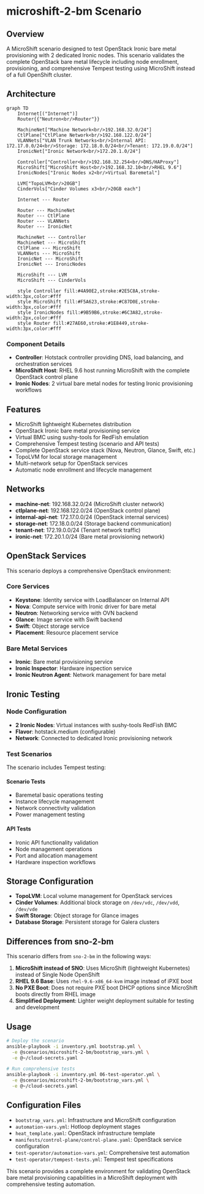 # microshift-2-bm Scenario

## Overview

A MicroShift scenario designed to test OpenStack Ironic bare metal provisioning
with 2 dedicated Ironic nodes. This scenario validates the complete OpenStack
bare metal lifecycle including node enrollment, provisioning, and comprehensive
Tempest testing using MicroShift instead of a full OpenShift cluster.

## Architecture

<!-- markdownlint-disable MD013 -->
```mermaid
graph TD
    Internet[("Internet")]
    Router{{"Neutron<br/>Router"}}

    MachineNet["Machine Network<br/>192.168.32.0/24"]
    CtlPlane["CtlPlane Network<br/>192.168.122.0/24"]
    VLANNets["VLAN Trunk Networks<br/>Internal API: 172.17.0.0/24<br/>Storage: 172.18.0.0/24<br/>Tenant: 172.19.0.0/24"]
    IronicNet["Ironic Network<br/>172.20.1.0/24"]

    Controller["Controller<br/>192.168.32.254<br/>DNS/HAProxy"]
    MicroShift["MicroShift Host<br/>192.168.32.10<br/>RHEL 9.6"]
    IronicNodes["Ironic Nodes x2<br/>Virtual Baremetal"]

    LVM["TopoLVM<br/>20GB"]
    CinderVols["Cinder Volumes x3<br/>20GB each"]

    Internet --- Router

    Router --- MachineNet
    Router --- CtlPlane
    Router --- VLANNets
    Router --- IronicNet

    MachineNet --- Controller
    MachineNet --- MicroShift
    CtlPlane --- MicroShift
    VLANNets --- MicroShift
    IronicNet --- MicroShift
    IronicNet --- IronicNodes

    MicroShift --- LVM
    MicroShift --- CinderVols

    style Controller fill:#4A90E2,stroke:#2E5C8A,stroke-width:3px,color:#fff
    style MicroShift fill:#F5A623,stroke:#C87D0E,stroke-width:3px,color:#fff
    style IronicNodes fill:#9B59B6,stroke:#6C3A82,stroke-width:2px,color:#fff
    style Router fill:#27AE60,stroke:#1E8449,stroke-width:3px,color:#fff
```
<!-- markdownlint-enable MD013 -->

### Component Details

- **Controller**: Hotstack controller providing DNS, load balancing, and
  orchestration services
- **MicroShift Host**: RHEL 9.6 host running MicroShift with the complete
  OpenStack control plane
- **Ironic Nodes**: 2 virtual bare metal nodes for testing Ironic provisioning
  workflows

## Features

- MicroShift lightweight Kubernetes distribution
- OpenStack Ironic bare metal provisioning service
- Virtual BMC using sushy-tools for RedFish emulation
- Comprehensive Tempest testing (scenario and API tests)
- Complete OpenStack service stack (Nova, Neutron, Glance, Swift, etc.)
- TopoLVM for local storage management
- Multi-network setup for OpenStack services
- Automatic node enrollment and lifecycle management

## Networks

- **machine-net**: 192.168.32.0/24 (MicroShift cluster network)
- **ctlplane-net**: 192.168.122.0/24 (OpenStack control plane)
- **internal-api-net**: 172.17.0.0/24 (OpenStack internal services)
- **storage-net**: 172.18.0.0/24 (Storage backend communication)
- **tenant-net**: 172.19.0.0/24 (Tenant network traffic)
- **ironic-net**: 172.20.1.0/24 (Bare metal provisioning network)

## OpenStack Services

This scenario deploys a comprehensive OpenStack environment:

### Core Services

- **Keystone**: Identity service with LoadBalancer on Internal API
- **Nova**: Compute service with Ironic driver for bare metal
- **Neutron**: Networking service with OVN backend
- **Glance**: Image service with Swift backend
- **Swift**: Object storage service
- **Placement**: Resource placement service

### Bare Metal Services

- **Ironic**: Bare metal provisioning service
- **Ironic Inspector**: Hardware inspection service
- **Ironic Neutron Agent**: Network management for bare metal

## Ironic Testing

### Node Configuration

- **2 Ironic Nodes**: Virtual instances with sushy-tools RedFish BMC
- **Flavor**: hotstack.medium (configurable)
- **Network**: Connected to dedicated Ironic provisioning network

### Test Scenarios

The scenario includes Tempest testing:

#### Scenario Tests

- Baremetal basic operations testing
- Instance lifecycle management
- Network connectivity validation
- Power management testing

#### API Tests

- Ironic API functionality validation
- Node management operations
- Port and allocation management
- Hardware inspection workflows

## Storage Configuration

- **TopoLVM**: Local volume management for OpenStack services
- **Cinder Volumes**: Additional block storage on `/dev/vdc`, `/dev/vdd`, `/dev/vde`
- **Swift Storage**: Object storage for Glance images
- **Database Storage**: Persistent storage for Galera clusters

## Differences from sno-2-bm

This scenario differs from `sno-2-bm` in the following ways:

1. **MicroShift instead of SNO**: Uses MicroShift (lightweight Kubernetes)
   instead of Single Node OpenShift
2. **RHEL 9.6 Base**: Uses `rhel-9.6-x86_64-kvm` image instead of iPXE boot
3. **No PXE Boot**: Does not require PXE boot DHCP options since MicroShift
   boots directly from RHEL image
4. **Simplified Deployment**: Lighter weight deployment suitable for testing
   and development

## Usage

```bash
# Deploy the scenario
ansible-playbook -i inventory.yml bootstrap.yml \
  -e @scenarios/microshift-2-bm/bootstrap_vars.yml \
  -e @~/cloud-secrets.yaml

# Run comprehensive tests
ansible-playbook -i inventory.yml 06-test-operator.yml \
  -e @scenarios/microshift-2-bm/bootstrap_vars.yml \
  -e @~/cloud-secrets.yaml
```

## Configuration Files

- `bootstrap_vars.yml`: Infrastructure and MicroShift configuration
- `automation-vars.yml`: Hotloop deployment stages
- `heat_template.yaml`: OpenStack infrastructure template
- `manifests/control-plane/control-plane.yaml`: OpenStack service configuration
- `test-operator/automation-vars.yml`: Comprehensive test automation
- `test-operator/tempest-tests.yml`: Tempest test specifications

This scenario provides a complete environment for validating OpenStack bare
metal provisioning capabilities in a MicroShift deployment with comprehensive
testing automation.
